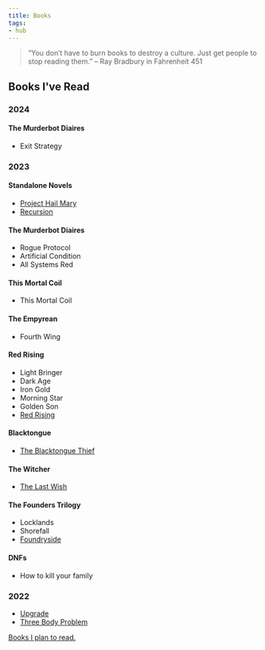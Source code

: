 ```yaml
---
title: Books
tags:
- hub
---
```


> “You don’t have to burn books to destroy a culture. Just get people to stop reading them.” – Ray Bradbury in Fahrenheit 451

## Books I've Read

### 2024

#### The Murderbot Diaires

- Exit Strategy

### 2023

#### Standalone Novels

- [Project Hail Mary](hyqv-book-project-hail-mary.md)
- [Recursion](5zru-book-recursion.md)

#### The Murderbot Diaires

- Rogue Protocol
- Artificial Condition
- All Systems Red

#### This Mortal Coil

- This Mortal Coil

#### The Empyrean

- Fourth Wing

#### Red Rising

- Light Bringer
- Dark Age
- Iron Gold
- Morning Star
- Golden Son
- [Red Rising](jhb5-book-red-rising.md)

#### Blacktongue

- [The Blacktongue Thief](92vv-book-the-blacktongue-thief.md)

#### The Witcher

- [The Last Wish](2vjy-book-the-last-wish.md)

#### The Founders Trilogy

- Locklands
- Shorefall
- [Foundryside](4x3x-book-foundryside.md)

#### DNFs

- How to kill your family

### 2022

- [Upgrade](6lcm-book-upgrade.md)
- [Three Body Problem](74u3-book-three-body-problem.md)

<!-- [Books I plan to read.](https://www.goodreads.com/review/list/161626394-daylin-morgan?shelf=to-read) -->
[Books I plan to read.](https://app.thestorygraph.com/to-read/daylinmorgan)
